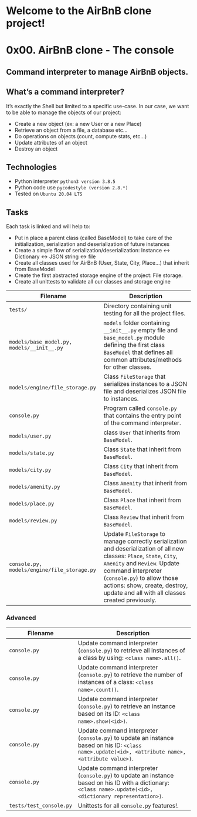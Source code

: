 # Welcome to the AirBnB clone project!
# 0x00. AirBnB clone - The console

## Command interpreter to manage AirBnB objects.
## What’s a command interpreter?

It’s exactly the Shell but limited to a specific use-case. In our case, we want to be able to manage the objects of our project:

* Create a new object (ex: a new User or a new Place)
* Retrieve an object from a file, a database etc…
* Do operations on objects (count, compute stats, etc…)
* Update attributes of an object
* Destroy an object


## Technologies
* Python interpreter `python3 version 3.8.5`
* Python code use `pycodestyle (version 2.8.*)`
* Tested on `Ubuntu 20.04 LTS`

## Tasks
Each task is linked and will help to:

* Put in place a parent class (called BaseModel) to take care of the initialization, serialization and deserialization of future instances
* Create a simple flow of serialization/deserialization: Instance <-> Dictionary <-> JSON string <-> file
* Create all classes used for AirBnB (User, State, City, Place…) that inherit from BaseModel
* Create the first abstracted storage engine of the project: File storage.
* Create all unittests to validate all our classes and storage engine


| Filename | Description |
| -------- | ----------- |
| `tests/` | Directory containing unit testing for all the project files. |
| `models/base_model.py, models/__init__.py` | `models` folder containing `__init__.py` empty file and `base_model.py` module defining the first class `BaseModel` that defines all common attributes/methods for other classes. |
| `models/engine/file_storage.py` | Class `FileStorage`  that serializes instances to a JSON file and deserializes JSON file to instances. |
| `console.py` | Program called `console.py` that contains the entry point of the command interpreter. |
| `models/user.py` | class `User` that inherits from `BaseModel`. |
| `models/state.py` | Class `State` that inherit from `BaseModel`. |
| `models/city.py` | Class `City` that inherit from `BaseModel`. |
| `models/amenity.py` | Class `Amenity` that inherit from `BaseModel`. |
| `models/place.py` | Class `Place` that inherit from `BaseModel`. |
| `models/review.py` | Class `Review` that inherit from `BaseModel`. |
| `console.py, models/engine/file_storage.py` | Update `FileStorage` to manage correctly serialization and deserialization of all new classes: `Place`, `State`, `City`, `Amenity` and `Review`. Update command interpreter (`console.py`) to allow those actions: show, create, destroy, update and all with all classes created previously. |

### Advanced
| Filename | Description |
| -------- | ----------- |
| `console.py` | Update command interpreter (`console.py`) to retrieve all instances of a class by using: `<class name>.all()`. |
| `console.py` | Update command interpreter (`console.py`) to retrieve the number of instances of a class: `<class name>.count()`. |
| `console.py` | Update command interpreter (`console.py`) to retrieve an instance based on its ID: `<class name>.show(<id>)`. |
| `console.py` | Update command interpreter (`console.py`) to update an instance based on his ID: `<class name>.update(<id>, <attribute name>, <attribute value>)`. |
| `console.py` | Update command interpreter (`console.py`) to update an instance based on his ID with a dictionary: `<class name>.update(<id>, <dictionary representation>)`. |
| `tests/test_console.py` | Unittests for all `console.py` features!. |
